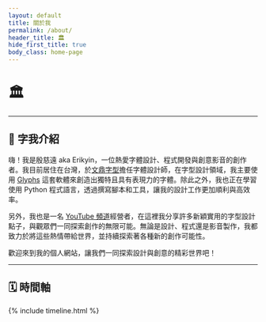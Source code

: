 ```yaml
---
layout: default
title: 關於我
permalink: /about/
header_title: 🏛️
hide_first_title: true
body_class: home-page
---
```


# 🏛️

---

## 👤 字我介紹

嗨！我是殷慈遠 aka Erikyin，一位熱愛字體設計、程式開發與創意影音的創作者。我目前居住在台灣，於[文鼎字型](https://www.arphic.com.tw/)擔任字體設計師，在字型設計領域，我主要使用 [Glyphs](https://glyphsapp.com/) 這套軟體來創造出獨特且具有表現力的字體。除此之外，我也正在學習使用 Python 程式語言，透過撰寫腳本和工具，讓我的設計工作更加順利與高效率。

另外，我也是一名 [YouTube 頻道](https://www.youtube.com/@erikin1205_typogame)經營者，在這裡我分享許多新穎實用的字型設計點子，與觀眾們一同探索創作的無限可能。無論是設計、程式還是影音製作，我都致力於將這些熱情帶給世界，並持續探索著各種新的創作可能性。

歡迎來到我的個人網站，讓我們一同探索設計與創意的精彩世界吧！


---

## 🗓️ 時間軸

<div class="timeline-container">
  {% include timeline.html %}
</div>
